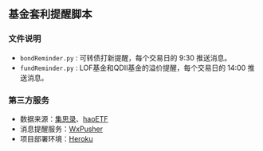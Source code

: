 ## 基金套利提醒脚本

### 文件说明
* `bondReminder.py` : 可转债打新提醒，每个交易日的 9:30 推送消息。
* `fundReminder.py` : LOF基金和QDII基金的溢价提醒，每个交易日的 14:00 推送消息。

### 第三方服务
* 数据来源：[集思录](https://www.jisilu.cn/)、[haoETF](http://haoetf.com/)
* 消息提醒服务：[WxPusher](http://wxpusher.zjiecode.com/docs/#/)
* 项目部署环境：[Heroku](https://www.heroku.com/)
